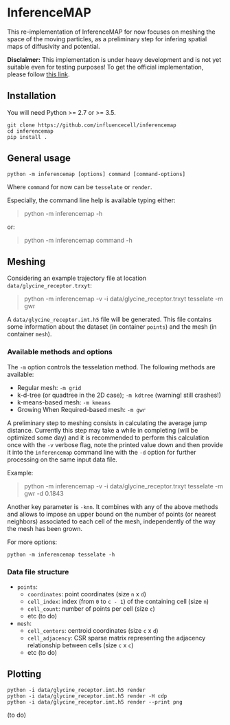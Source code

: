 # InferenceMAP

This re-implementation of InferenceMAP for now focuses on meshing the space of the moving particles, as a preliminary step for infering spatial maps of diffusivity and potential.

**Disclaimer:**
This implementation is under heavy development and is not yet suitable even for testing purposes!
To get the official implementation, please follow [this link](https://research.pasteur.fr/en/software/inferencemap/ "research.pasteur.fr/en/software/inferencemap").

## Installation

You will need Python >= 2.7 or >= 3.5.

	git clone https://github.com/influencecell/inferencemap
	cd inferencemap
	pip install .

## General usage

	python -m inferencemap [options] command [command-options]

Where `command` for now can be `tesselate` or `render`.

Especially, the command line help is available typing either:

> python -m inferencemap -h

or:

> python -m inferencemap command -h

## Meshing

Considering an example trajectory file at location `data/glycine_receptor.trxyt`:

> python -m inferencemap -v -i data/glycine_receptor.trxyt tesselate -m gwr

A `data/glycine_receptor.imt.h5` file will be generated. This file contains some information about the dataset (in container `points`) and the mesh (in container `mesh`).

### Available methods and options
The `-m` option controls the tesselation method. The following methods are available:

* Regular mesh: `-m grid`
* k-d-tree (or quadtree in the 2D case); `-m kdtree` (warning! still crashes!)
* k-means-based mesh: `-m kmeans`
* Growing When Required-based mesh: `-m gwr`

A preliminary step to meshing consists in calculating the average jump distance. Currently this step may take a while in completing (will be optimized some day) and it is recommended to perform this calculation once with the `-v` verbose flag, note the printed value down and then provide it into the `inferencemap` command line with the `-d` option for further processing on the same input data file.

Example:

> python -m inferencemap -v -i data/glycine_receptor.trxyt tesselate -m gwr -d 0.1843

Another key parameter is `-knn`. It combines with any of the above methods and allows to impose an upper bound on the number of points (or nearest neighbors) associated to each cell of the mesh, independently of the way the mesh has been grown.

For more options:

	python -m inferencemap tesselate -h

### Data file structure
* `points`:
	* `coordinates`: point coordinates (size `n` x `d`)
	* `cell_index`: index (from `0` to `c - 1`) of the containing cell (size `n`)
	* `cell_count`: number of points per cell (size `c`)
	* etc (to do)
* `mesh`:
	* `cell_centers`: centroid coordinates (size `c` x `d`)
	* `cell_adjacency`: CSR sparse matrix representing the adjacency relationship between cells (size `c` x `c`)
	* etc (to do)

## Plotting

	python -i data/glycine_receptor.imt.h5 render
	python -i data/glycine_receptor.imt.h5 render -H cdp
	python -i data/glycine_receptor.imt.h5 render --print png
(to do)

